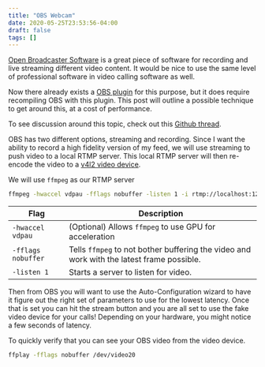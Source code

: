 ```yaml
---
title: "OBS Webcam"
date: 2020-05-25T23:53:56-04:00
draft: false
tags: []
---
```


[Open Broadcaster Software](https://obsproject.com/) is a great piece of software for recording and live streaming different video content. It would be nice to use the same level of professional software in video calling software as well.

Now there already exists a [OBS plugin](https://github.com/CatxFish/obs-v4l2sink) for this purpose, but it does require recompiling OBS with this plugin. This post will outline a possible technique to get around this, at a cost of performance.

To see discussion around this topic, check out this [Github thread](https://github.com/CatxFish/obs-virtual-cam/issues/17).

OBS has two different options, streaming and recording. Since I want the ability to record a high fidelity version of my feed, we will use streaming to push video to a local RTMP server. This local RTMP server will then re-encode the video to a [v4l2 video device](https://brandonrozek.com/blog/fakewebcam/).

We will use `ffmpeg` as our RTMP server

```bash
ffmpeg -hwaccel vdpau -fflags nobuffer -listen 1 -i rtmp://localhost:12345/live/app/ -f v4l2 /dev/video20
```

| Flag               | Description                                                  |
| ------------------ | ------------------------------------------------------------ |
| `-hwaccel vdpau`   | (Optional) Allows `ffmpeg` to use GPU for acceleration       |
| `-fflags nobuffer` | Tells `ffmpeg` to not bother buffering the video and work with the latest frame possible. |
| `-listen 1`        | Starts a server to listen for video.                         |

Then from OBS you will want to use the Auto-Configuration wizard to have it figure out the right set of parameters to use for the lowest latency. Once that is set you can hit the stream button and you are all set to use the fake video device for your calls! Depending on your hardware, you might notice a few seconds of latency.

To quickly verify that you can see your OBS video from the video device.

```bash
ffplay -fflags nobuffer /dev/video20
```

